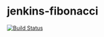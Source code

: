 # jenkins-fibonacci
[![Build Status](http://127.0.0.1:8080/buildStatus/icon?job=fibonacci)](https://c7e3-37-252-93-150.ngrok-free.app/job/fibonacci/)


